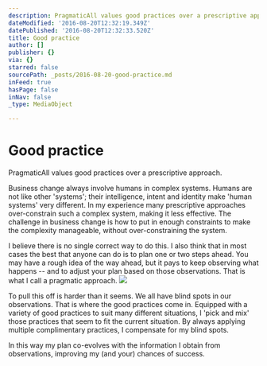 ```yaml
---
description: PragmaticAll values good practices over a prescriptive approach.
dateModified: '2016-08-20T12:32:19.349Z'
datePublished: '2016-08-20T12:32:33.520Z'
title: Good practice
author: []
publisher: {}
via: {}
starred: false
sourcePath: _posts/2016-08-20-good-practice.md
inFeed: true
hasPage: false
inNav: false
_type: MediaObject

---
```

# Good practice

PragmaticAll values good practices over a prescriptive approach.

Business change always involve humans in complex systems. Humans are not like other 'systems'; their intelligence, intent and identity make 'human systems' very different. In my experience many prescriptive approaches over-constrain such a complex system, making it less effective. The challenge in business change is how to put in enough constraints to make the complexity manageable, without over-constraining the system.

I believe there is no single correct way to do this. I also think that in most cases the best that anyone can do is to plan one or two steps ahead. You may have a rough idea of the way ahead, but it pays to keep observing what happens -- and to adjust your plan based on those observations. That is what I call a pragmatic approach.
![](https://the-grid-user-content.s3-us-west-2.amazonaws.com/4e8c0d73-6796-4764-982d-acbb75a84080.jpg)

To pull this off is harder than it seems. We all have blind spots in our observations. That is where the good practices come in. Equipped with a variety of good practices to suit many different situations, I 'pick and mix' those practices that seem to fit the current situation. By always applying multiple complimentary practices, I compensate for my blind spots.

In this way my plan co-evolves with the information I obtain from observations, improving my (and your) chances of success.